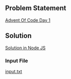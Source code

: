 ## Problem Statement
[Advent Of Code Day 1](https://adventofcode.com/2022/day/1)

## Solution
[Solution in Node JS](https://github.com/julie-g-code/advent-of-code-2022/blob/main/day%20one/app.js)

### Input File
[input.txt](https://github.com/julie-g-code/advent-of-code-2022/blob/main/day%20one/input.txt)